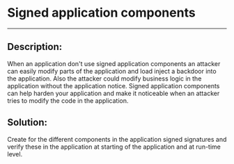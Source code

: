 # Signed application components
-------

## Description:

When an application don't use signed application components an attacker can easily modify parts
of the application and load inject a backdoor into the application. Also the attacker could
modify business logic in the application without the application notice. Signed application
components can help harden your application and make it noticeable when an attacker tries to
modify the code in the application.

## Solution:

Create for the different components in the application signed signatures and verify these in
the application at starting of the application and at run-time level.
